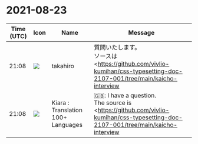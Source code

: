 # 2021-08-23

|Time (UTC)|Icon|Name|Message|
|---|---|---|---|
|21:08|![](https://avatars.slack-edge.com/2021-03-07/1843534807857_00f7c5a10c2fdc7b710d_72.jpg)|takahiro|質問いたします。<br>ソースは<https://github.com/vivlio-kumihan/css-typesetting-doc-2107-001/tree/main/kaicho-interview|こちら>です。<br><br>イメージを背景にSVGのタイトルをレイアウトした3段組のインタビュー記事を作成しております。<br>下記のHTML、CSSの構造を考えついたのでやってみましたが、添付しましたスクリーンショットのようにタイトルバックと本文に空きが出てしまいます。<br>解決方法をご教示ください。<br>よろしくお願いいたします。<br><br>``` HTML<br>&lt;body&gt;<br>    &lt;div class=“title-back”&gt;<br>        &lt;img class=“main” src=“assets/img/obamj_os_191224_8104517.jpg” alt=“メインビジュアル“&gt;<br>        &lt;img class=“top-title” src=“assets/img/img_title.svg” alt=“タイトル“&gt;<br>    &lt;/div&gt;<br>    &lt;hr class=“clearfix”&gt;<br>    ...<br>    ...<br>&lt;/body&gt;<br><pre></pre> CSS<br>.title-back {<br>    float: left;<br>    float-reference: column;<br>    column-span: all;<br>    page-break-before: always;<br>    width: 171.5mm;<br>    height: 529px;<br>}<br>hr.clearfix {<br>    clear: both;<br>    border: none;<br>    padding: 1px;<br>    margin: -1px;<br>    overflow: auto;<br>}<br><br>img.main {<br>    position: relative;<br>    top: -38mm;<br>    left: -22.25mm;<br>    width: 213mm;<br>}<br><br>img.top-title {<br>    position: absolute;<br>    top: -38mm;<br>    left: 0mm;<br>    width: 50mm;<br>}<br>```<br>https://vivliostyle.slack.com/files/U01512BUC6T/F02C05LNDC5/____________________________2021-08-24_5.53.42.png|
|21:08|![](https://avatars.slack-edge.com/2021-08-02/2324149410423_2aa7423c4133ecb9f168_72.png)|Kiara : Translation 100+ Languages|🇬🇧: I have a question.<br>The source is <https://github.com/vivlio-kumihan/css-typesetting-doc-2107-001/tree/main/kaicho-interview | here>.<br><br>We are creating a three-column interview article with the SVG title laid out against the background of the image.<br>I came up with the structure of HTML and CSS below, so I tried it, but there is a space in the title back and the text as shown in the attached screenshot.<br>Please tell me the solution.<br>Thank you.<br><br>`` `HTML<br>&amp; lt; body &amp; gt;<br>    &amp; lt; div class = “title-back” &amp; gt;<br>        &amp; lt; img class = “main” src = “assets / img / obamj_os_191224_8104517.jpg” alt = “main visual” &amp; gt;<br>        &amp; lt; img class = “top-title” src = “assets / img / img_title.svg” alt = “Title” &amp; gt;<br>    &amp; lt; / div &amp; gt;<br>    &amp; lt; hr class = “clearfix” &amp; gt;<br>    ...<br>    ...<br>&amp; lt; / body &amp; gt;<br>`` ```<br><br>`` `CSS<br>.title-back {<br>    float: left;<br>    float-reference: column;<br>    column-span: all;<br>    page-break-before: always;<br>    width: 171.5mm;<br>    height: 529px;<br>}<br>hr.clearfix {<br>    clear: both;<br>    border: none;<br>    padding: 1px;<br>    margin: -1px;<br>    overflow: auto;<br>}<br><br>img.main {<br>    position: relative;<br>    top: -38mm;<br>    left: -22.25mm;<br>    width: 213mm;<br>}<br><br>img.top-title {<br>    position: absolute;<br>    top: -38mm;<br>    left: 0mm;<br>    width: 50mm;<br>}<br>`` ```|

